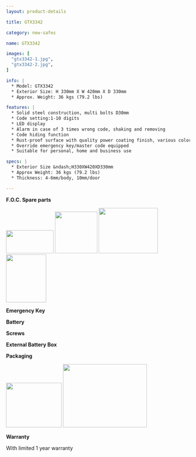 ```yaml
---
layout: product-details

title: GTX3342

category: new-safes

name: GTX3342

images: [
  "gtx3342-1.jpg",
  "gtx3342-2.jpg",
]

info: |
  * Model: GTX3342
  * Exterior Size: H 330mm X W 420mm X D 330mm
  * Approx. Weight: 36 kgs (79.2 lbs)

features: |
  * Solid steel construction, multi bolts D30mm
  * Code setting:1-10 digits
  * LED display
  * Alarm in case of 3 times wrong code, shaking and removing
  * Code hiding function
  * Rust-proof surface with quality power coating finish, various colors available
  * Override emergency key/master code equipped
  * Suitable for personal, home and business use

specs: |
  * Exterior Size &ndash;H330XW420XD330mm
  * Approx Weight: 36 kgs (79.2 lbs)
  * Thickness: 4-6mm/body, 10mm/door

---
```


**F.O.C. Spare parts**

<img alt="" src="{IMAGE_CDN}/gtx3342-3.jpg" style="width: 130px; height: 63px" />

<img alt="" src="{IMAGE_CDN}/gtx3342-4.jpg" style="width: 116px; height: 114px" />

<img alt="" src="{IMAGE_CDN}/gtx3342-5.jpg" style="width: 162px; height: 124px" />

<img alt="" src="{IMAGE_CDN}/gtx3342-6.jpg" style="width: 110px; height: 131px" />

**Emergency Key**

**Battery**

**Screws**

**External Battery Box**

**Packaging**

<img height="144" src="{IMAGE_CDN}/gtx3342-7.jpg" style="width: 152px; height: 122px" width="183" />

<img alt="" src="{IMAGE_CDN}/gtx3342-8.jpg" style="width: 230px; height: 173px" />

**Warranty**

With limited 1 year warranty

